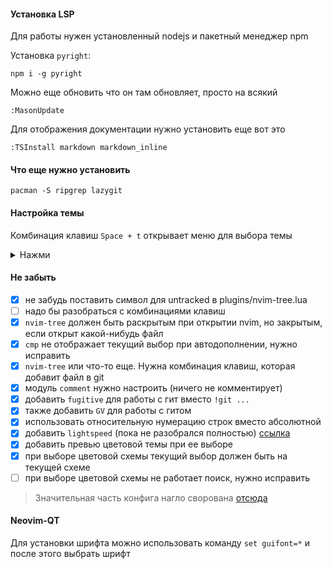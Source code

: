 

#### Установка LSP
Для работы нужен установленный nodejs и пакетный менеджер npm

Установка `pyright`:
```shell
npm i -g pyright
```
Можно еще обновить что он там обновляет, просто на всякий
```vim
:MasonUpdate
```

Для отображения документации нужно установить еще вот это
```vim
:TSInstall markdown markdown_inline
```

#### Что еще нужно установить
```shell
pacman -S ripgrep lazygit
```

#### Настройка темы
Комбинация клавиш `Space + t` открывает меню для выбора темы

<details>
<summary>Нажми</summary>

#### Стандартные комбинации клавиш `nvim-tree`
<img src="https://user-images.githubusercontent.com/1505378/232662698-2f321315-c67a-486b-85d8-8c391de52392.png">
</details>


#### Не забыть
 - [x] не забудь поставить символ для untracked в plugins/nvim-tree.lua
 - [ ] надо бы разобраться с комбинациями клавиш
 - [x] `nvim-tree` должен быть раскрытым при открытии nvim, но закрытым, если открыт какой-нибудь файл
 - [x] `cmp` не отображает текущий выбор при автодополнении, нужно исправить
 - [x] `nvim-tree` или что-то еще. Нужна комбинация клавиш, которая добавит файл в git
 - [x] модуль `comment` нужно настроить (ничего не комментирует)
 - [x] добавить `fugitive` для работы с гит вместо `!git ...`
 - [x] также добавить `GV` для работы с гитом
 - [x] использовать относительную нумерацию строк вместо абсолютной
 - [x] добавить `lightspeed` (пока не разобрался полностью) [ссылка](https://github.com/ggandor/lightspeed.nvim)
 - [x] добавить превью цветовой темы при ее выборе
 - [x] при выборе цветовой схемы текущий выбор должен быть на текущей схеме
 - [ ] при выборе цветовой схемы не работает поиск, нужно исправить

> Значительная часть конфига нагло сворована [отсюда](https://github.com/Alexis12119/nvim-config/tree/master)


#### Neovim-QT
Для установки шрифта можно использовать команду
`set guifont=*` и после этого выбрать шрифт
